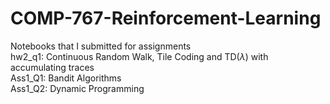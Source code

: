 # COMP-767-Reinforcement-Learning
Notebooks that I submitted for assignments \
hw2_q1: Continuous Random Walk, Tile Coding and TD($\lambda$) with accumulating traces \
Ass1_Q1: Bandit Algorithms \
Ass1_Q2: Dynamic Programming
